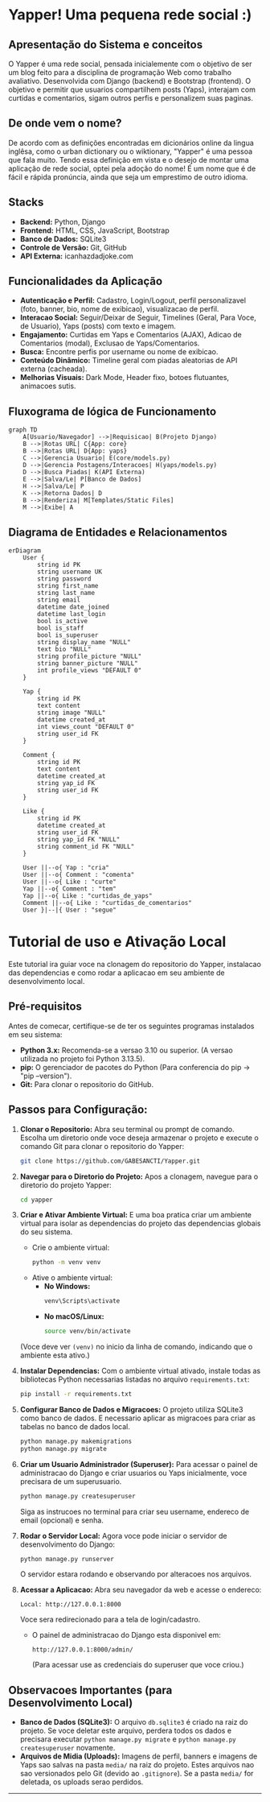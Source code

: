 # Yapper!  Uma pequena rede social :)

## Apresentação do Sistema e conceitos

O Yapper é uma rede social, pensada inicialemente com o objetivo de ser um blog feito para a disciplina de programação Web como trabalho avaliativo.
Desenvolvida com Django (backend) e Bootstrap (frontend). O objetivo e permitir que usuarios compartilhem posts (Yaps), interajam com curtidas e comentarios, sigam outros perfis e personalizem suas paginas.

## De onde vem o nome?
De acordo com as definições encontradas em dicionários online da lingua inglêsa, como o urban dictionary ou o wiktionary, "Yapper" é uma pessoa que fala muito. Tendo essa definição em vista e o desejo de montar uma aplicação de rede social,
optei pela adoção do nome! É um nome que é de fácil e rápida pronúncia, ainda que seja um emprestimo de outro idioma.

## Stacks
* **Backend:** Python, Django
* **Frontend:** HTML, CSS, JavaScript, Bootstrap
* **Banco de Dados:** SQLite3
* **Controle de Versão:** Git, GitHub
* **API Externa:** icanhazdadjoke.com
## Funcionalidades da Aplicação

* **Autenticação e Perfil:** Cadastro, Login/Logout, perfil personalizavel (foto, banner, bio, nome de exibicao), visualizacao de perfil.
* **Interacao Social:** Seguir/Deixar de Seguir, Timelines (Geral, Para Voce, de Usuario), Yaps (posts) com texto e imagem.
* **Engajamento:** Curtidas em Yaps e Comentarios (AJAX), Adicao de Comentarios (modal), Exclusao de Yaps/Comentarios.
* **Busca:** Encontre perfis por username ou nome de exibicao.
* **Conteúdo Dinâmico:** Timeline geral com piadas aleatorias de API externa (cacheada).
* **Melhorias Visuais:** Dark Mode, Header fixo, botoes flutuantes, animacoes sutis.
## Fluxograma de lógica de Funcionamento
```mermaid
graph TD
    A[Usuario/Navegador] -->|Requisicao| B(Projeto Django)
    B -->|Rotas URL| C{App: core}
    B -->|Rotas URL| D{App: yaps}
    C -->|Gerencia Usuario| E(core/models.py)
    D -->|Gerencia Postagens/Interacoes| H(yaps/models.py)
    D -->|Busca Piadas| K(API Externa)
    E -->|Salva/Le| P[Banco de Dados]
    H -->|Salva/Le| P
    K -->|Retorna Dados| D
    B -->|Renderiza| M[Templates/Static Files]
    M -->|Exibe| A
```
## Diagrama de Entidades e Relacionamentos
```mermaid
erDiagram
    User {
        string id PK
        string username UK
        string password
        string first_name
        string last_name
        string email
        datetime date_joined
        datetime last_login
        bool is_active
        bool is_staff
        bool is_superuser
        string display_name "NULL"
        text bio "NULL"
        string profile_picture "NULL"
        string banner_picture "NULL"
        int profile_views "DEFAULT 0"
    }

    Yap {
        string id PK
        text content
        string image "NULL"
        datetime created_at
        int views_count "DEFAULT 0"
        string user_id FK
    }

    Comment {
        string id PK
        text content
        datetime created_at
        string yap_id FK
        string user_id FK
    }

    Like {
        string id PK
        datetime created_at
        string user_id FK
        string yap_id FK "NULL"
        string comment_id FK "NULL"
    }

    User ||--o{ Yap : "cria"
    User ||--o{ Comment : "comenta"
    User ||--o{ Like : "curte"
    Yap ||--o{ Comment : "tem"
    Yap ||--o{ Like : "curtidas_de_yaps"
    Comment ||--o{ Like : "curtidas_de_comentarios"
    User }|--|{ User : "segue"

```
 
 
 # Tutorial de uso e Ativação Local

Este tutorial ira guiar voce na clonagem do repositorio do Yapper, instalacao das dependencias e como rodar a aplicacao em seu ambiente de desenvolvimento local.
## Pré-requisitos

Antes de comecar, certifique-se de ter os seguintes programas instalados em seu sistema:

* **Python 3.x:** Recomenda-se a versao 3.10 ou superior. (A versao utilizada no projeto foi Python 3.13.5).
* **pip:** O gerenciador de pacotes do Python (Para conferencia do pip -> "pip –version").
* **Git:** Para clonar o repositorio do GitHub.

## Passos para Configuração:

1.  **Clonar o Repositorio:**
    Abra seu terminal ou prompt de comando. Escolha um diretorio onde voce deseja armazenar o projeto e execute o comando Git para clonar o repositorio do Yapper:
    ```bash
    git clone https://github.com/GABESANCTI/Yapper.git
    ```

2.  **Navegar para o Diretorio do Projeto:**
    Apos a clonagem, navegue para o diretorio do projeto Yapper:
    ```bash
    cd yapper
    ```

3.  **Criar e Ativar Ambiente Virtual:**
    E uma boa pratica criar um ambiente virtual para isolar as dependencias do projeto das dependencias globais do seu sistema.

    * Crie o ambiente virtual:
        ```bash
        python -m venv venv
        ```
    * Ative o ambiente virtual:
        * **No Windows:**
            ```bash
            venv\Scripts\activate
            ```
        * **No macOS/Linux:**
            ```bash
            source venv/bin/activate
            ```
    (Voce deve ver `(venv)` no inicio da linha de comando, indicando que o ambiente esta ativo.)

4.  **Instalar Dependencias:**
    Com o ambiente virtual ativado, instale todas as bibliotecas Python necessarias listadas no arquivo `requirements.txt`:
    ```bash
    pip install -r requirements.txt
    ```

5.  **Configurar Banco de Dados e Migracoes:**
    O projeto utiliza SQLite3 como banco de dados. E necessario aplicar as migracoes para criar as tabelas no banco de dados local.

    ```bash
    python manage.py makemigrations
    python manage.py migrate
    ```

6.  **Criar um Usuario Administrador (Superuser):**
    Para acessar o painel de administracao do Django e criar usuarios ou Yaps inicialmente, voce precisara de um superusuario.
    ```bash
    python manage.py createsuperuser
    ```
    Siga as instrucoes no terminal para criar seu username, endereco de email (opcional) e senha.

7.  **Rodar o Servidor Local:**
    Agora voce pode iniciar o servidor de desenvolvimento do Django:
    ```bash
    python manage.py runserver
    ```
    O servidor estara rodando e observando por alteracoes nos arquivos.

8.  **Acessar a Aplicacao:**
    Abra seu navegador da web e acesse o endereco:
    ```
    Local: http://127.0.0.1:8000
    ```
    Voce sera redirecionado para a tela de login/cadastro.

    * O painel de administracao do Django esta disponivel em:
        ```
        http://127.0.0.1:8000/admin/
        ```
        (Para acessar use as credenciais do superuser que voce criou.)

## Observacoes Importantes (para Desenvolvimento Local)

* **Banco de Dados (SQLite3):** O arquivo `db.sqlite3` é criado na raiz do projeto. Se voce deletar este arquivo, perdera todos os dados e precisara executar `python manage.py migrate` e `python manage.py createsuperuser` novamente.
* **Arquivos de Midia (Uploads):** Imagens de perfil, banners e imagens de Yaps sao salvas na pasta `media/` na raiz do projeto. Estes arquivos nao sao versionados pelo Git (devido ao `.gitignore`). Se a pasta `media/` for deletada, os uploads serao perdidos.

---
